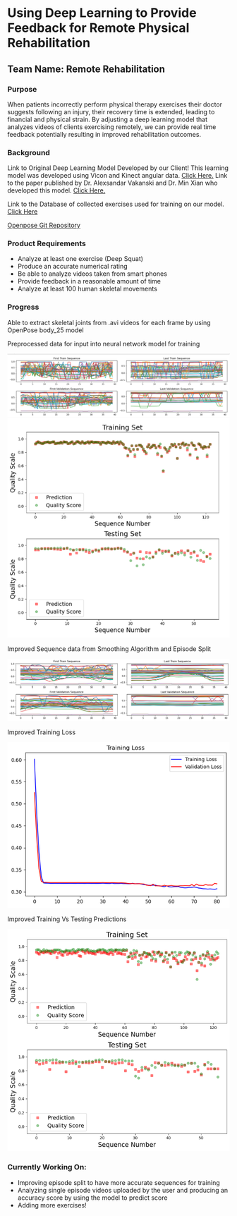 <!DOCTYPE html>
<html>
<head>
</head>
<body>

<h1>Using Deep Learning to Provide Feedback for Remote Physical Rehabilitation</h1>
<h2>Team Name: Remote Rehabilitation</h2>
<h3>Purpose</h3>
<p>When patients incorrectly perform physical therapy exercises their doctor suggests following an injury, their recovery time is extended, leading to financial and physical strain. By adjusting a deep learning model that analyzes videos of clients exercising remotely, we can provide real time feedback potentially resulting in improved rehabilitation outcomes.</p>

<h3>Background</h3>
<p>Link to Original Deep Learning Model Developed by our Client! This learning model was developed using Vicon and Kinect angular data.
  <a HREF = "https://github.com/avakanski/A-Deep-Learning-Framework-for-Assessing-Physical-Rehabilitation-Exercises" alt = "Deep Learning Framework"> Click Here.</a>
Link to the paper published by Dr. Alexsandar Vakanski and Dr. Min Xian who developed this model.
  <a href = "https://www.ncbi.nlm.nih.gov/pmc/articles/PMC7032994/" alt = "Paper"> Click Here.</a>
</p>
<p>Link to the Database of collected exercises used for training on our model.
  <a href = "https://www.webpages.uidaho.edu/ui-prmd/" alt = "UIPRMD Database" > Click Here</a>
</p>
<a href = "https://github.com/CMU-Perceptual-Computing-Lab/openpose">Openpose Git Repository</a>
<h3>Product Requirements</h3>
<ul>
  <li>Analyze at least one exercise (Deep Squat) </li>
  <li>Produce an accurate numerical rating</li>
  <li>Be able to analyze videos taken from smart phones</li>
  <li>Provide feedback in a reasonable amount of time</li>
  <li>Analyze at least 100 human skeletal movements</li>
</ul>
<h3>Progress</h3>
<p>Able to extract skeletal joints from .avi videos for each frame by using OpenPose body_25 model</p>
<p>Preprocessed data for input into neural network model for training</p>
<img src="https://github.com/MollyEM/26-Physical-Rehabilitation/blob/main/Project%20Learning/Scripts%20with%20Videos/RandomlySelectedSequences.png" alt = "Joint Positions vs Frame Count for Random Episodes​">
<img src = "https://github.com/MollyEM/26-Physical-Rehabilitation/blob/main/Project%20Learning/Scripts%20with%20Videos/Prediction_Acc_graphs.png" alt = "Comparison between Predicted Quality and Label​">
<p>Improved Sequence data from Smoothing Algorithm and Episode Split</p>
<img src = "https://github.com/MollyEM/26-Physical-Rehabilitation/blob/main/Final%20Design%20Documentation/Smoothed%20Sequences.png" alt = "Improved Joint Positions vs Frame Count for Random Sequences">

<p>Improved Training Loss</p>
<img src = "https://github.com/MollyEM/26-Physical-Rehabilitation/blob/main/Design%20Solution/TrainingLoss.png" alt = "Improved training loss">

<p>Improved Training Vs Testing Predictions</p>
<img src = "https://github.com/MollyEM/26-Physical-Rehabilitation/blob/main/Design%20Solution/TrainingVsTesting.png" alt = "Improved Training Vs Testing Predictions">

<h3>Currently Working On:</h3>
<ul>
  <li>Improving episode split to have more accurate sequences for training</li>
  <li>Analyzing single episode videos uploaded by the user and producing an accuracy score by using the model to predict score</li>
  <li>Adding more exercises!</li>
</ul>
</body>
</html>








